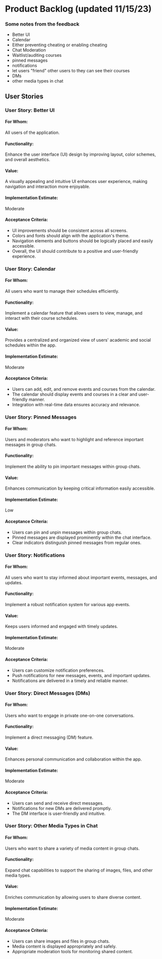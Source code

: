 # Product Backlog (updated 11/15/23)

### Some notes from the feedback
- Better UI
- Calendar
- Either preventing cheating or enabling cheating
- Chat Moderation
- Waitlist/auditing courses
- pinned messages
- notifications
- let users "friend" other users to they can see their courses
- DMs
- other media types in chat

## User Stories

### User Story: Better UI
#### For Whom:
All users of the application.

#### Functionality:
Enhance the user interface (UI) design by improving layout, color schemes, and overall aesthetics.
#### Value:
A visually appealing and intuitive UI enhances user experience, making navigation and interaction more enjoyable.
#### Implementation Estimate:
Moderate
#### Acceptance Criteria:
- UI improvements should be consistent across all screens.
- Colors and fonts should align with the application's theme.
- Navigation elements and buttons should be logically placed and easily accessible.
- Overall, the UI should contribute to a positive and user-friendly experience.
### User Story: Calendar
#### For Whom:
All users who want to manage their schedules efficiently.
#### Functionality:
Implement a calendar feature that allows users to view, manage, and interact with their course schedules.
#### Value:
Provides a centralized and organized view of users' academic and social schedules within the app.
#### Implementation Estimate:
Moderate
#### Acceptance Criteria:
- Users can add, edit, and remove events and courses from the calendar.
- The calendar should display events and courses in a clear and user-friendly manner.
- Integration with real-time data ensures accuracy and relevance.

### User Story: Pinned Messages
#### For Whom:
Users and moderators who want to highlight and reference important messages in group chats.
#### Functionality:
Implement the ability to pin important messages within group chats.
#### Value:
Enhances communication by keeping critical information easily accessible.
#### Implementation Estimate:
Low
#### Acceptance Criteria:
- Users can pin and unpin messages within group chats.
- Pinned messages are displayed prominently within the chat interface.
- Clear indicators distinguish pinned messages from regular ones.
### User Story: Notifications
#### For Whom:
All users who want to stay informed about important events, messages, and updates.
#### Functionality:
Implement a robust notification system for various app events.
#### Value:
Keeps users informed and engaged with timely updates.
#### Implementation Estimate:
Moderate
#### Acceptance Criteria:
- Users can customize notification preferences.
- Push notifications for new messages, events, and important updates.
- Notifications are delivered in a timely and reliable manner.

### User Story: Direct Messages (DMs)
#### For Whom:
Users who want to engage in private one-on-one conversations.
#### Functionality:
Implement a direct messaging (DM) feature.
#### Value:
Enhances personal communication and collaboration within the app.
#### Implementation Estimate:
Moderate
#### Acceptance Criteria:
- Users can send and receive direct messages.
- Notifications for new DMs are delivered promptly.
- The DM interface is user-friendly and intuitive.
### User Story: Other Media Types in Chat
#### For Whom:
Users who want to share a variety of media content in group chats.
#### Functionality:
Expand chat capabilities to support the sharing of images, files, and other media types.
#### Value:
Enriches communication by allowing users to share diverse content.
#### Implementation Estimate:
Moderate
#### Acceptance Criteria:
- Users can share images and files in group chats.
- Media content is displayed appropriately and safely.
- Appropriate moderation tools for monitoring shared content.
